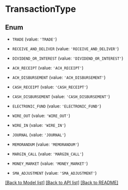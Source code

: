# TransactionType


## Enum

* `TRADE` (value: `'TRADE'`)

* `RECEIVE_AND_DELIVER` (value: `'RECEIVE_AND_DELIVER'`)

* `DIVIDEND_OR_INTEREST` (value: `'DIVIDEND_OR_INTEREST'`)

* `ACH_RECEIPT` (value: `'ACH_RECEIPT'`)

* `ACH_DISBURSEMENT` (value: `'ACH_DISBURSEMENT'`)

* `CASH_RECEIPT` (value: `'CASH_RECEIPT'`)

* `CASH_DISBURSEMENT` (value: `'CASH_DISBURSEMENT'`)

* `ELECTRONIC_FUND` (value: `'ELECTRONIC_FUND'`)

* `WIRE_OUT` (value: `'WIRE_OUT'`)

* `WIRE_IN` (value: `'WIRE_IN'`)

* `JOURNAL` (value: `'JOURNAL'`)

* `MEMORANDUM` (value: `'MEMORANDUM'`)

* `MARGIN_CALL` (value: `'MARGIN_CALL'`)

* `MONEY_MARKET` (value: `'MONEY_MARKET'`)

* `SMA_ADJUSTMENT` (value: `'SMA_ADJUSTMENT'`)

[[Back to Model list]](../README.md#documentation-for-models) [[Back to API list]](../README.md#documentation-for-api-endpoints) [[Back to README]](../README.md)


